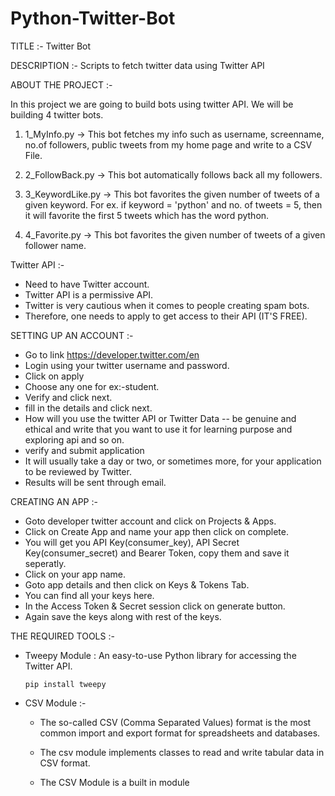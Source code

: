 # Python-Twitter-Bot

TITLE :- Twitter Bot

DESCRIPTION :- Scripts to fetch twitter data using Twitter API

ABOUT THE PROJECT :-
  
 In this project we are going to build bots using twitter API. We will be building 4 twitter bots.

   1. 1_MyInfo.py -> This bot fetches my info such as username, screenname, no.of followers, public tweets from my home page and write to a CSV File.
   
   2. 2_FollowBack.py -> This bot automatically follows back all my followers.
   
   3. 3_KeywordLike.py -> This bot favorites the given number of tweets of a given keyword. For ex. if keyword = 'python' and no. of tweets = 5, then it will favorite 
                          the first 5 tweets which has the word python.
   4. 4_Favorite.py -> This bot favorites the given number of tweets of a given follower name.
   
Twitter API :- 
  * Need to have Twitter account.
  * Twitter API is a permissive API.
  * Twitter is very cautious when it comes to people creating spam bots.
  * Therefore, one needs to apply to get access to their API (IT'S FREE).
  
SETTING UP AN ACCOUNT :-
  * Go to link https://developer.twitter.com/en
  * Login using your twitter username and password.
  * Click on apply
  * Choose any one for ex:-student.
  * Verify and click next.
  * fill in the details and click next.
  * How will you use the twitter API or Twitter Data -- be genuine and ethical and write that you want to use it for learning purpose and exploring api and so on.
  * verify and submit application
  * It will usually take a day or two, or sometimes more, for your application to be reviewed by Twitter.
  * Results will be sent through email.
  
CREATING AN APP :-
  * Goto developer twitter account and click on Projects & Apps.
  * Click on Create App and name your app then click on complete.
  * You will get you API Key(consumer_key), API Secret Key(consumer_secret) and Bearer Token, copy them and save it seperatly.
  * Click on your app name.
  * Goto app details and then click on Keys & Tokens Tab.
  * You can find all your keys here.
  * In the Access Token & Secret session click on generate button. 
  * Again save the keys along with rest of the keys.
  
THE REQUIRED TOOLS :-
* Tweepy Module : An easy-to-use Python library for accessing the Twitter API.
   
      pip install tweepy
      
* CSV Module :- 
     - The so-called CSV (Comma Separated Values) format is the most common import and export format for spreadsheets and databases.
              
     - The csv module implements classes to read and write tabular data in CSV format. 
              
     - The CSV Module is a built in module 

      
  
  
